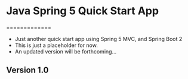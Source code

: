 # Java Spring 5 Quick Start App
=============

* Just another quick start app using Spring 5 MVC, and Spring Boot 2
* This is just a placeholder for now.
* An updated version will be forthcoming...

## Version 1.0